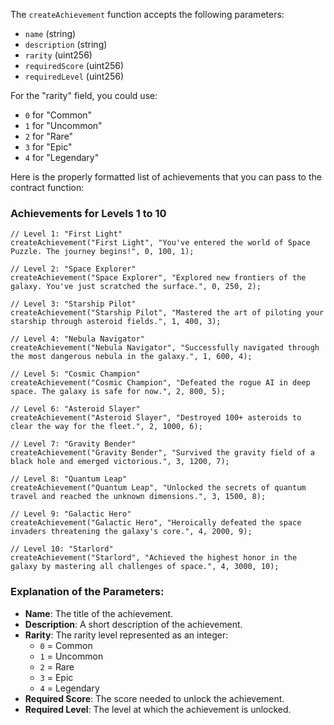 The `createAchievement` function accepts the following parameters:
- `name` (string)
- `description` (string)
- `rarity` (uint256)
- `requiredScore` (uint256)
- `requiredLevel` (uint256)

For the "rarity" field, you could use:
- `0` for "Common"
- `1` for "Uncommon"
- `2` for "Rare"
- `3` for "Epic"
- `4` for "Legendary"

Here is the properly formatted list of achievements that you can pass to the contract function:

### Achievements for Levels 1 to 10

```solidity
// Level 1: "First Light"
createAchievement("First Light", "You've entered the world of Space Puzzle. The journey begins!", 0, 100, 1);

// Level 2: "Space Explorer"
createAchievement("Space Explorer", "Explored new frontiers of the galaxy. You've just scratched the surface.", 0, 250, 2);

// Level 3: "Starship Pilot"
createAchievement("Starship Pilot", "Mastered the art of piloting your starship through asteroid fields.", 1, 400, 3);

// Level 4: "Nebula Navigator"
createAchievement("Nebula Navigator", "Successfully navigated through the most dangerous nebula in the galaxy.", 1, 600, 4);

// Level 5: "Cosmic Champion"
createAchievement("Cosmic Champion", "Defeated the rogue AI in deep space. The galaxy is safe for now.", 2, 800, 5);

// Level 6: "Asteroid Slayer"
createAchievement("Asteroid Slayer", "Destroyed 100+ asteroids to clear the way for the fleet.", 2, 1000, 6);

// Level 7: "Gravity Bender"
createAchievement("Gravity Bender", "Survived the gravity field of a black hole and emerged victorious.", 3, 1200, 7);

// Level 8: "Quantum Leap"
createAchievement("Quantum Leap", "Unlocked the secrets of quantum travel and reached the unknown dimensions.", 3, 1500, 8);

// Level 9: "Galactic Hero"
createAchievement("Galactic Hero", "Heroically defeated the space invaders threatening the galaxy's core.", 4, 2000, 9);

// Level 10: "Starlord"
createAchievement("Starlord", "Achieved the highest honor in the galaxy by mastering all challenges of space.", 4, 3000, 10);
```

### Explanation of the Parameters:
- **Name**: The title of the achievement.
- **Description**: A short description of the achievement.
- **Rarity**: The rarity level represented as an integer:
  - `0` = Common
  - `1` = Uncommon
  - `2` = Rare
  - `3` = Epic
  - `4` = Legendary
- **Required Score**: The score needed to unlock the achievement.
- **Required Level**: The level at which the achievement is unlocked.
